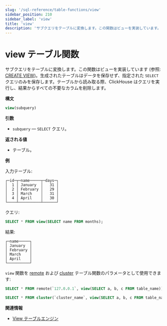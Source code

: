```yaml
---
slug: '/sql-reference/table-functions/view'
sidebar_position: 210
sidebar_label: 'view'
title: 'view'
description: 'サブクエリをテーブルに変換します。この関数はビューを実装しています。'
---
```



# view テーブル関数

サブクエリをテーブルに変換します。この関数はビューを実装しています (参照: [CREATE VIEW](/sql-reference/statements/create/view))。生成されたテーブルはデータを保存せず、指定された `SELECT` クエリのみを保存します。テーブルから読み取る際、ClickHouse はクエリを実行し、結果からすべての不要なカラムを削除します。

**構文**

``` sql
view(subquery)
```

**引数**

- `subquery` — `SELECT` クエリ。

**返される値**

- テーブル。

**例**

入力テーブル:

``` text
┌─id─┬─name─────┬─days─┐
│  1 │ January  │   31 │
│  2 │ February │   29 │
│  3 │ March    │   31 │
│  4 │ April    │   30 │
└────┴──────────┴──────┘
```

クエリ:

``` sql
SELECT * FROM view(SELECT name FROM months);
```

結果:

``` text
┌─name─────┐
│ January  │
│ February │
│ March    │
│ April    │
└──────────┘
```

`view` 関数を [remote](/sql-reference/table-functions/remote) および [cluster](/sql-reference/table-functions/cluster) テーブル関数のパラメータとして使用できます:

``` sql
SELECT * FROM remote(`127.0.0.1`, view(SELECT a, b, c FROM table_name));
```

``` sql
SELECT * FROM cluster(`cluster_name`, view(SELECT a, b, c FROM table_name));
```

**関連情報**

- [View テーブルエンジン](/engines/table-engines/special/view/)
